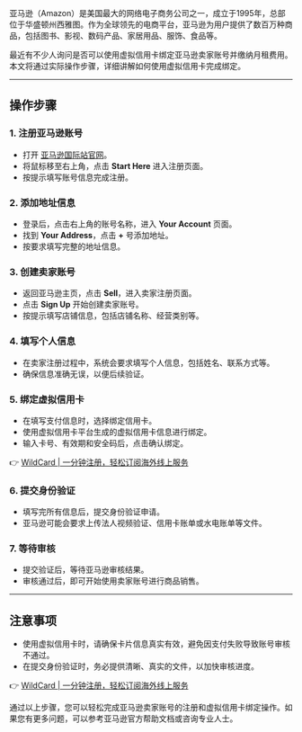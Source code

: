 亚马逊（Amazon）是美国最大的网络电子商务公司之一，成立于1995年，总部位于华盛顿州西雅图。作为全球领先的电商平台，亚马逊为用户提供了数百万种商品，包括图书、影视、数码产品、家居用品、服饰、食品等。

最近有不少人询问是否可以使用虚拟信用卡绑定亚马逊卖家账号并缴纳月租费用。本文将通过实际操作步骤，详细讲解如何使用虚拟信用卡完成绑定。

---

## 操作步骤

### 1. 注册亚马逊账号
- 打开 [亚马逊国际站官网](https://www.amazon.com)。
- 将鼠标移至右上角，点击 **Start Here** 进入注册页面。
- 按提示填写账号信息完成注册。

### 2. 添加地址信息
- 登录后，点击右上角的账号名称，进入 **Your Account** 页面。
- 找到 **Your Address**，点击 **+** 号添加地址。
- 按要求填写完整的地址信息。

### 3. 创建卖家账号
- 返回亚马逊主页，点击 **Sell**，进入卖家注册页面。
- 点击 **Sign Up** 开始创建卖家账号。
- 按提示填写店铺信息，包括店铺名称、经营类别等。

### 4. 填写个人信息
- 在卖家注册过程中，系统会要求填写个人信息，包括姓名、联系方式等。
- 确保信息准确无误，以便后续验证。

### 5. 绑定虚拟信用卡
- 在填写支付信息时，选择绑定信用卡。
- 使用虚拟信用卡平台生成的虚拟信用卡信息进行绑定。
- 输入卡号、有效期和安全码后，点击确认绑定。

👉 [WildCard | 一分钟注册，轻松订阅海外线上服务](https://bit.ly/bewildcard)

### 6. 提交身份验证
- 填写完所有信息后，提交身份验证申请。
- 亚马逊可能会要求上传法人视频验证、信用卡账单或水电账单等文件。

### 7. 等待审核
- 提交验证后，等待亚马逊审核结果。
- 审核通过后，即可开始使用卖家账号进行商品销售。

---

## 注意事项
- 使用虚拟信用卡时，请确保卡片信息真实有效，避免因支付失败导致账号审核不通过。
- 在提交身份验证时，务必提供清晰、真实的文件，以加快审核进度。

👉 [WildCard | 一分钟注册，轻松订阅海外线上服务](https://bit.ly/bewildcard)

通过以上步骤，您可以轻松完成亚马逊卖家账号的注册和虚拟信用卡绑定操作。如果您有更多问题，可以参考亚马逊官方帮助文档或咨询专业人士。